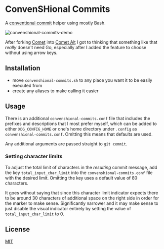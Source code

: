 # ConvenSHional Commits

A [conventional commit](https://www.conventionalcommits.org/en/v1.0.0/) helper using mostly Bash.

![convenshional-commits-demo](https://user-images.githubusercontent.com/5902545/195580236-f737842c-19d5-4bf3-81ff-ff6bd2451e18.gif)

After forking [Comet](https://github.com/liamg/comet) into [Comet Alt](https://github.com/usrme/comet-alt) I got to thinking that something like that _really_ doesn't need Go, especially after I added the feature to choose without using arrow keys.

## Installation

- move `convenshional-commits.sh` to any place you want it to be easily executed from
- create any aliases to make calling it easier

## Usage

There is an additional `convenshional-commits.conf` file that includes the prefixes and descriptions that I most prefer myself, which can be added to either `XDG_CONFIG_HOME` or one's home directory under `.config` as `convenshional-commits.conf`. Omitting this means that defaults are used.

Any additional arguments are passed straight to `git commit`.

### Setting character limits

To adjust the total limit of characters in the _resulting_ commit message, add the key `total_input_char_limit` into the `convenshional-commits.conf` file with the desired limit. Omitting the key uses a default value of 80 characters.

It goes without saying that since this character limit indicator expects there to be around 30 characters of additional space on the right side in order for the marker to make sense. Significantly narrower and it may make sense to just disable the visual indicator entirely by setting the value of `total_input_char_limit` to 0.

## License

[MIT](/LICENSE)
